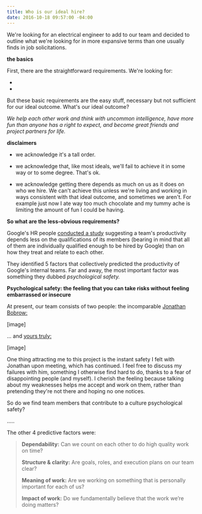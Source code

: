 ```yaml
---
title: Who is our ideal hire?
date: 2016-10-18 09:57:00 -04:00
---
```


We're looking for an electrical engineer to add to our team and decided to outline what we're looking for in more expansive terms than one usually finds in job solicitations. 

**the basics**

First, there are the straightforward requirements. We're looking for:

* 

* 

But these basic requirements are the easy stuff, necessary but not sufficient for our ideal outcome. What's our ideal outcome?

*We help each other work and think with uncommon intelligence, have more fun than anyone has a right to expect, and become great friends and project partners for life.*

**disclaimers**

* we acknowledge it's a tall order.

* we acknowledge that, like most ideals, we'll fail to achieve it in some way or to some degree. That's ok.

* we acknowledge getting there depends as much on us as it does on who we hire. We can't achieve this unless we're living and working in ways consistent with that ideal outcome, and sometimes we aren't. For example just now I ate way too much chocolate and my tummy ache is limiting the amount of fun I could be having.

**So what are the less-obvious requirements?**

Google's HR people [conducted a study](https://rework.withgoogle.com/blog/five-keys-to-a-successful-google-team/) suggesting a team's productivity depends less on the qualifications of its members (bearing in mind that all of them are individually qualified enough to be hired by Google) than on how they treat and relate to each other.

They identified 5 factors that collectively predicted the productivity of Google's internal teams. Far and away, the most important factor was something they dubbed *psychological safety.*

**Psychological safety: the feeling that you can take risks without feeling embarrassed or insecure**

At present, our team consists of two people: the incomparable [Jonathan Bobrow:](http://cargo.jonathanbobrow.com/)

\[image\]

... and [yours truly:](https://nickbentleygames.wordpress.com/)

\[image\]

One thing attracting me to this project is the instant safety I felt with Jonathan upon meeting, which has continued. I feel free to discuss my failures with him, something I otherwise find hard to do, thanks to a fear of disappointing people (and myself). I cherish the feeling because talking about my weaknesses helps me accept and work on them, rather than pretending they're not there and hoping no one notices.

So  do we find team members that contribute to a culture psychological safety? 

.....

The other 4 predictive factors were:

> **Dependability:** Can we count on each other to do high quality work on time?
>
> **Structure & clarity:** Are goals, roles, and execution plans on our team clear?
>
> **Meaning of work:** Are we working on something that is personally important for each of us?
>
> **Impact of work:** Do we fundamentally believe that the work we’re doing matters?
